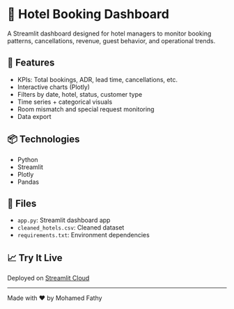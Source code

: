 # 🏨 Hotel Booking Dashboard

A Streamlit dashboard designed for hotel managers to monitor booking patterns, cancellations, revenue, guest behavior, and operational trends.

## 🚀 Features

- KPIs: Total bookings, ADR, lead time, cancellations, etc.
- Interactive charts (Plotly)
- Filters by date, hotel, status, customer type
- Time series + categorical visuals
- Room mismatch and special request monitoring
- Data export

## 📦 Technologies

- Python
- Streamlit
- Plotly
- Pandas

## 📂 Files

- `app.py`: Streamlit dashboard app
- `cleaned_hotels.csv`: Cleaned dataset
- `requirements.txt`: Environment dependencies

## 📈 Try It Live

Deployed on [Streamlit Cloud](https://hoteldashboard.streamlit.app/)

---

Made with ❤️ by Mohamed Fathy
